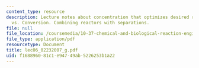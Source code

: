 ```yaml
---
content_type: resource
description: Lecture notes about concentration that optimizes desired rate. Selectivity
  vs. Conversion. Combining reactors with separations.
file: null
file_location: /coursemedia/10-37-chemical-and-biological-reaction-engineering-spring-2007/f168896081c1e94749ab5226253b1a22_lec06_02232007_g.pdf
file_type: application/pdf
resourcetype: Document
title: lec06_02232007_g.pdf
uid: f1688960-81c1-e947-49ab-5226253b1a22
---
```

